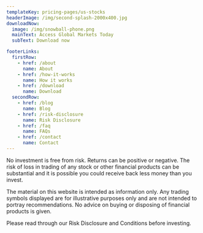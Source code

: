 ```yaml
---
templateKey: pricing-pages/us-stocks
headerImage: /img/second-splash-2000x400.jpg
downloadNow:
  image: /img/snowball-phone.png
  mainText: Access Global Markets Today
  subText: Download now

footerLinks:
  firstRow:
    - href: /about
      name: About
    - href: /how-it-works
      name: How it works
    - href: /download
      name: Download
  secondRow:
    - href: /blog
      name: Blog
    - href: /risk-disclosure
      name: Risk Disclosure
    - href: /faq
      name: FAQs
    - href: /contact
      name: Contact
---
```

No investment is free from risk. Returns can be positive or negative. The risk of loss in trading of any stock or other financial products can be substantial and it is possible you could receive back less money than you invest.

The material on this website is intended as information only. Any trading symbols displayed are for illustrative purposes only and are not intended to portray recommendations. No advice on buying or disposing of financial products is given.

Please read through our Risk Disclosure and Conditions before investing.

